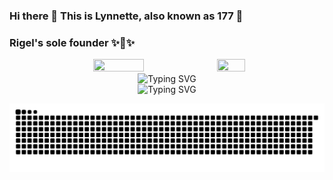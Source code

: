 ### Hi there 👋 This is Lynnette, also known as 177 🚩
### Rigel's sole founder ✨🎇✨
<!--
**Ashe233/Ashe233** is a ✨ _special_ ✨ repository because its `README.md` (this file) appears on your GitHub profile.

Here are some ideas to get you started:

- 🔭 I’m currently working on ...
- 🌱 I’m currently learning ...
- 👯 I’m looking to collaborate on ...
- 🤔 I’m looking for help with ...
- 💬 Ask me about ...
- 📫 How to reach me: ...
- 😄 Pronouns: ...
- ⚡ Fun fact: ...
-->
<view>
<div align="center">
  <img src="https://github-readme-stats.vercel.app/api?username=Lynnette177&show_icons=true&theme=synthwave" style="width: 40%;height:40%" /> 
  <img src="https://github-readme-stats.vercel.app/api/top-langs/?username=Lynnette177&layout=compact&langs_count=6&text_color=000&icon_color=fff&theme=graywhite" style="width: 30%;height:30%" />
</div>
</view>
<div align="center">
  <a>
    <img src="https://readme-typing-svg.demolab.com?font=Fira+Code&pause=500&color=CC6699&width=600&lines=Those who learn from me thrive&center=true&size=25" alt="Typing SVG" />
  </a>
</div>
<div align="center">
  <a>
    <img src="https://readme-typing-svg.demolab.com?font=Fira+Code&pause=1000&color=024EF7&width=435&lines=Those who imitate me perish&center=true&size=26" alt="Typing SVG" />
  </a>
</div>

![](https://raw.githubusercontent.com/Lynnette177/Lynnette177/output/github-contribution-grid-snake.svg)
